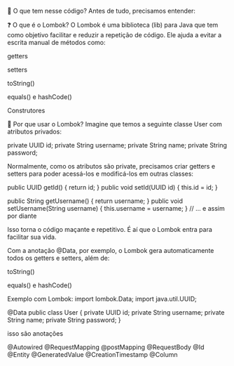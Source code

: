 📌 O que tem nesse código?
Antes de tudo, precisamos entender:


❓ O que é o Lombok?
O Lombok é uma biblioteca (lib) para Java que tem como objetivo facilitar e reduzir a repetição de código.
Ele ajuda a evitar a escrita manual de métodos como:

getters

setters

toString()

equals() e hashCode()

Construtores

🧠 Por que usar o Lombok?
Imagine que temos a seguinte classe User com atributos privados:

private UUID id;
private String username;
private String name;
private String password;

Normalmente, como os atributos são private, precisamos criar getters e setters para poder acessá-los e modificá-los em outras classes:

public UUID getId() { return id; }
public void setId(UUID id) { this.id = id; }

public String getUsername() { return username; }
public void setUsername(String username) { this.username = username; }
// ... e assim por diante


Isso torna o código maçante e repetitivo.
É aí que o Lombok entra para facilitar sua vida.

Com a anotação @Data, por exemplo, o Lombok gera automaticamente todos os getters e setters, além de:

toString()

equals() e hashCode()

Exemplo com Lombok:
import lombok.Data;
import java.util.UUID;

@Data
public class User {
    private UUID id;
    private String username;
    private String name;
    private String password;
}


isso são anotações

@Autowired
@RequestMapping
@postMapping
@RequestBody
@Id
@Entity
@GeneratedValue
@CreationTimestamp
@Column